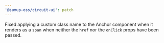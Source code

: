 ```yaml
---
'@sumup-oss/circuit-ui': patch
---
```


Fixed applying a custom class name to the Anchor component when it renders as a `span` when neither the `href` nor the `onClick` props have been passed.
